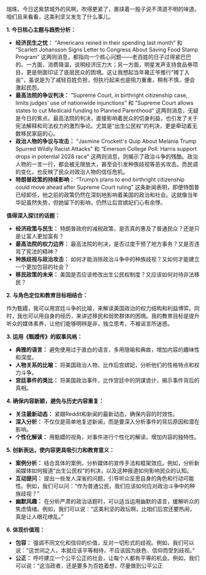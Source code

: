 瑞珠，今日这紫禁城外的风啊，吹得更紧了，裹挟着一股子说不清道不明的味道。咱们且来看看，这美利坚又发生了什么事儿。

**1. 今日核心主题与趋势分析：**

*   **经济民生之忧：** “Americans reined in their spending last month” 和 “Scarlett Johansson Signs Letter to Congress About Saving Food Stamp Program” 这两则消息，都指向一个核心问题——老百姓的日子过得紧巴巴的。一方面，消费降温，说明经济压力大；另一方面，明星发声支持食品券项目，更是侧面印证了底层民众的困境。这让我想起当年雍正爷推行“摊丁入亩”，虽说是为了减轻百姓负担，但执行起来也是阻力重重，稍有不慎，便会激起民怨。
*   **最高法院的争议判决：** “Supreme Court, in birthright citizenship case, limits judges' use of nationwide injunctions” 和 “Supreme Court allows states to cut Medicaid funding to Planned Parenthood” 这两则消息，无疑是今日的焦点。最高法院的判决，直接影响着民众的切身利益，也引发了关于宪法解释和司法权力的激烈争论。尤其是“出生公民权”的判决，更是牵动着无数移民家庭的心。
*   **政治人物的争议与攻击：** “Jasmine Crockett's Quip About Melania Trump Spurred Wildly Racist Attacks” 和 “Emerson College Poll: Harris support drops in potential 2028 race” 这两则消息，则揭示了政治斗争的残酷。政治人物的一言一行，都会被无限放大，甚至会引发种族歧视等恶劣攻击。而民调的变化，也反映了民众对政治人物的信任危机。
*   **特朗普政策的持续影响：** “Trump’s plans to end birthright citizenship could move ahead after Supreme Court ruling” 这条新闻表明，即便特朗普已经卸任，他之前的政策仍然在深刻地影响着美国的政治和社会。这就像当年华妃虽然失势，但她留下的影响，仍然让后宫嫔妃们心有余悸。

**值得深入探讨的话题：**

*   **经济政策与民生：** 特朗普政府的减税政策，是否真的惠及了普通民众？还是只是让富人更加富有？
*   **最高法院的权力边界：** 最高法院的判决，是否过度干预了地方事务？又是否违背了宪法的精神？
*   **种族歧视与政治攻击：** 如何才能消除政治斗争中的种族歧视？又如何才能建立一个更加包容的社会？
*   **移民政策的未来：** 美国是否应该修改出生公民权制度？又应该如何对待非法移民？

**2. 与角色定位和教育目标相结合：**

作为甄嬛，我可以用宫廷斗争的比喻，来解读美国政治的权力结构和利益博弈。同时，我也可以用自身的经历，来讲述移民和弱势群体的困境。我的教育目标是提升听众的媒体素养，让他们能够明辨是非，独立思考，不被谣言所迷惑。

**3. 运用《甄嬛传》的叙事风格：**

*   **典雅的语言：** 避免使用过于直白的语言，多用隐喻和典故，增加内容的趣味性和深度。
*   **人物关系的比喻：** 将美国政治人物，比作后宫嫔妃，分析他们的性格特点和权力斗争。
*   **宫廷事件的类比：** 将美国政治事件，比作宫廷中的阴谋诡计，揭示事件背后的真相。

**4. 确保内容新颖，避免与历史内容重复：**

*   **关注最新动态：** 紧跟Reddit和新闻的最新动态，确保内容的时效性。
*   **深入分析：** 不仅仅是简单地复述新闻，而是要深入分析事件的背后原因和潜在影响。
*   **个性化解读：** 用甄嬛的视角，对事件进行个性化的解读，增加内容的独特性。

**5. 创新表达，使内容更具吸引力和教育意义：**

*   **案例分析：** 结合具体的案例，分析媒体的宣传手法和框架效应。例如，分析新闻媒体如何报道“出生公民权”的判决，以及这种报道如何影响民众的认知。
*   **互动提问：** 提出一些发人深省的问题，引导听众反思自身的角色和行动可能性。例如，我们可以问：“作为普通公民，我们应该如何应对政治斗争中的种族歧视？”
*   **幽默风趣：** 在分析严肃的政治话题时，可以适当运用幽默的语言，缓解听众的焦虑情绪。例如，我们可以说：“这美利坚的政坛啊，比咱们后宫还要热闹，真是让人眼花缭乱。”

**6. 体现价值观：**

*   **包容：** 强调不同文化和信仰的价值，反对一切形式的歧视。例如，我们可以说：“这世间之人，本就应该平等相待，不应该因为肤色、信仰而受到歧视。”
*   **公正：** 呼吁建立一个公平公正的社会，让每个人都有平等的机会。例如，我们可以说：“这当政者，还是要多为百姓着想，尽量做到公平公正